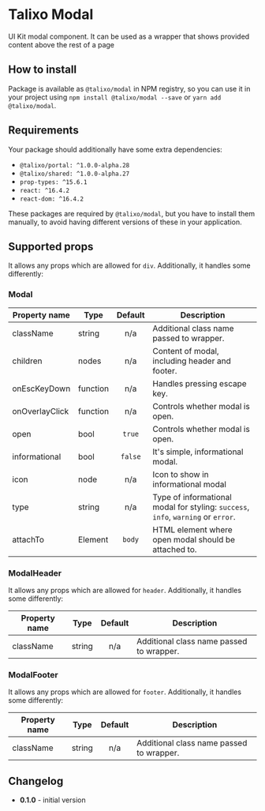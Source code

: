 # Talixo Modal

UI Kit modal component. It can be used as a wrapper that shows provided content above the rest of a page

## How to install

Package is available as `@talixo/modal` in NPM registry, so you can use it in your project
using `npm install @talixo/modal --save` or `yarn add @talixo/modal`.

## Requirements

Your package should additionally have some extra dependencies:

- `@talixo/portal: ^1.0.0-alpha.28`
- `@talixo/shared: ^1.0.0-alpha.27`
- `prop-types: ^15.6.1`
- `react: ^16.4.2`
- `react-dom: ^16.4.2`

These packages are required by `@talixo/modal`, but you have to install them manually,
to avoid having different versions of these in your application.

## Supported props

It allows any props which are allowed for `div`. Additionally, it handles some differently:

### Modal

Property name   | Type      | Default | Description                    
----------------|-----------|:-------:|--------------------------------
className       | string    | n/a     | Additional class name passed to wrapper.
children        | nodes     | n/a     | Content of modal, including header and footer.
onEscKeyDown    | function  | n/a     | Handles pressing escape key.
onOverlayClick  | function  | n/a     | Controls whether modal is open.
open            | bool      | `true`  | Controls whether modal is open.
informational   | bool      | `false` | It's simple, informational modal.
icon            | node      | n/a     | Icon to show in informational modal
type            | string    | n/a     | Type of informational modal for styling: `success`, `info`, `warning` or `error`.
attachTo        | Element   | `body`  | HTML element where open modal should be attached to.

### ModalHeader

It allows any props which are allowed for `header`. Additionally, it handles some differently:

Property name | Type      | Default | Description
--------------|-----------|:-------:|--------------------------------
className     | string    | n/a     | Additional class name passed to wrapper.

### ModalFooter

It allows any props which are allowed for `footer`. Additionally, it handles some differently:

Property name | Type      | Default | Description
--------------|-----------|:-------:|--------------------------------
className     | string    | n/a     | Additional class name passed to wrapper.

## Changelog

- **0.1.0** - initial version
